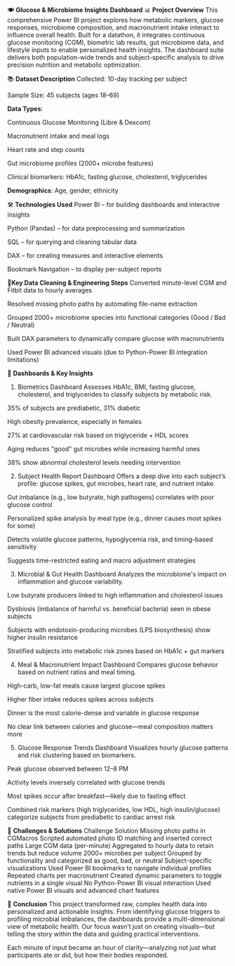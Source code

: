 🍽️ **Glucose & Microbiome Insights Dashboard**
📊 **Project Overview**
This comprehensive Power BI project explores how metabolic markers, glucose responses, microbiome composition, and macronutrient intake interact to influence overall health. Built for a datathon, it integrates continuous glucose monitoring (CGM),
biometric lab results, gut microbiome data, and lifestyle inputs to enable personalized health insights. The dashboard suite delivers both population-wide trends and subject-specific analysis to drive precision nutrition and metabolic optimization.

📚 **Dataset Description**
Collected: 10-day tracking per subject

Sample Size: 45 subjects (ages 18–69)

**Data Types**:

Continuous Glucose Monitoring (Libre & Dexcom)

Macronutrient intake and meal logs

Heart rate and step counts

Gut microbiome profiles (2000+ microbe features)

Clinical biomarkers: HbA1c, fasting glucose, cholesterol, triglycerides

**Demographics**: Age, gender, ethnicity

🛠 **Technologies Used**
Power BI – for building dashboards and interactive insights

Python (Pandas) – for data preprocessing and summarization

SQL – for querying and cleaning tabular data

DAX – for creating measures and interactive elements

Bookmark Navigation – to display per-subject reports

🧹**Key Data Cleaning & Engineering Steps**
Converted minute-level CGM and Fitbit data to hourly averages

Resolved missing photo paths by automating file-name extraction

Grouped 2000+ microbiome species into functional categories (Good / Bad / Neutral)

Built DAX parameters to dynamically compare glucose with macronutrients

Used Power BI advanced visuals (due to Python-Power BI integration limitations)

🧠 **Dashboards & Key Insights**
1. Biometrics Dashboard
Assesses HbA1c, BMI, fasting glucose, cholesterol, and triglycerides to classify subjects by metabolic risk.

35% of subjects are prediabetic, 31% diabetic

High obesity prevalence, especially in females

27% at cardiovascular risk based on triglyceride + HDL scores

Aging reduces "good" gut microbes while increasing harmful ones

38% show abnormal cholesterol levels needing intervention

2. Subject Health Report Dashboard
Offers a deep dive into each subject’s profile: glucose spikes, gut microbes, heart rate, and nutrient intake.

Gut imbalance (e.g., low butyrate, high pathogens) correlates with poor glucose control

Personalized spike analysis by meal type (e.g., dinner causes most spikes for some)

Detects volatile glucose patterns, hypoglycemia risk, and timing-based sensitivity

Suggests time-restricted eating and macro adjustment strategies

3. Microbial & Gut Health Dashboard
Analyzes the microbiome's impact on inflammation and glucose variability.

Low butyrate producers linked to high inflammation and cholesterol issues

Dysbiosis (imbalance of harmful vs. beneficial bacteria) seen in obese subjects

Subjects with endotoxin-producing microbes (LPS biosynthesis) show higher insulin resistance

Stratified subjects into metabolic risk zones based on HbA1c + gut markers

4. Meal & Macronutrient Impact Dashboard
Compares glucose behavior based on nutrient ratios and meal timing.

High-carb, low-fat meals cause largest glucose spikes

Higher fiber intake reduces spikes across subjects

Dinner is the most calorie-dense and variable in glucose response

No clear link between calories and glucose—meal composition matters more

5. Glucose Response Trends Dashboard
Visualizes hourly glucose patterns and risk clustering based on biomarkers.

Peak glucose observed between 12–8 PM

Activity levels inversely correlated with glucose trends

Most spikes occur after breakfast—likely due to fasting effect

Combined risk markers (high triglycerides, low HDL, high insulin/glucose) categorize subjects from prediabetic to cardiac arrest risk

🧩 **Challenges & Solutions**
Challenge	Solution
Missing photo paths in CGMacros	Scripted automated photo ID matching and inserted correct paths
Large CGM data (per-minute)	Aggregated to hourly data to retain trends but reduce volume
2000+ microbes per subject	Grouped by functionality and categorized as good, bad, or neutral
Subject-specific visualizations	Used Power BI bookmarks to navigate individual profiles
Repeated charts per macronutrient	Created dynamic parameters to toggle nutrients in a single visual
No Python-Power BI visual interaction	Used native Power BI visuals and advanced chart features

🧾 **Conclusion**
This project transformed raw, complex health data into personalized and actionable insights. From identifying glucose triggers to profiling microbial imbalances, the dashboards provide a multi-dimensional view of metabolic health. 
Our focus wasn’t just on creating visuals—but telling the story within the data and guiding practical interventions.

Each minute of input became an hour of clarity—analyzing not just what participants ate or did, but how their bodies responded.

